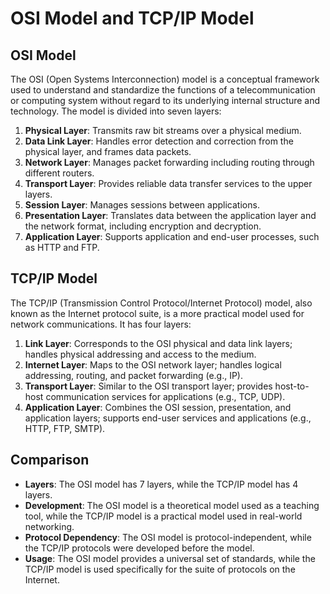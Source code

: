 # OSI Model and TCP/IP Model

## OSI Model

The OSI (Open Systems Interconnection) model is a conceptual framework used to understand and standardize the functions of a telecommunication or computing system without regard to its underlying internal structure and technology. The model is divided into seven layers:

1. **Physical Layer**: Transmits raw bit streams over a physical medium.
2. **Data Link Layer**: Handles error detection and correction from the physical layer, and frames data packets.
3. **Network Layer**: Manages packet forwarding including routing through different routers.
4. **Transport Layer**: Provides reliable data transfer services to the upper layers.
5. **Session Layer**: Manages sessions between applications.
6. **Presentation Layer**: Translates data between the application layer and the network format, including encryption and decryption.
7. **Application Layer**: Supports application and end-user processes, such as HTTP and FTP.

## TCP/IP Model

The TCP/IP (Transmission Control Protocol/Internet Protocol) model, also known as the Internet protocol suite, is a more practical model used for network communications. It has four layers:

1. **Link Layer**: Corresponds to the OSI physical and data link layers; handles physical addressing and access to the medium.
2. **Internet Layer**: Maps to the OSI network layer; handles logical addressing, routing, and packet forwarding (e.g., IP).
3. **Transport Layer**: Similar to the OSI transport layer; provides host-to-host communication services for applications (e.g., TCP, UDP).
4. **Application Layer**: Combines the OSI session, presentation, and application layers; supports end-user services and applications (e.g., HTTP, FTP, SMTP).

## Comparison

- **Layers**: The OSI model has 7 layers, while the TCP/IP model has 4 layers.
- **Development**: The OSI model is a theoretical model used as a teaching tool, while the TCP/IP model is a practical model used in real-world networking.
- **Protocol Dependency**: The OSI model is protocol-independent, while the TCP/IP protocols were developed before the model.
- **Usage**: The OSI model provides a universal set of standards, while the TCP/IP model is used specifically for the suite of protocols on the Internet.


